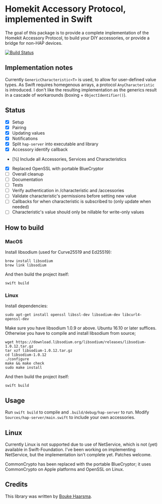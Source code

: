 Homekit Accessory Protocol, implemented in Swift
================================================

The goal of this package is to provide a complete implementation of the Homekit Accessory Protocol, to build your DIY accessories, or provide a bridge for non-HAP devices.

[![Build Status](https://travis-ci.org/Bouke/HAP.svg?branch=master)](https://travis-ci.org/Bouke/HAP)

## Implementation notes

Currently ``GenericCharacteristic<T>`` is used, to allow for user-defined value types. As Swift requires homegenous arrays, a protocol ``AnyCharacteristic`` is introduced. I don't like the resulting implementation as the generics result in a cascade of workarounds (boxing + ``ObjectIdentifier()``).

## Status

* [x] Setup
* [x] Pairing
* [x] Updating values
* [x] Notifications
* [x] Split ``hap-server`` into executable and library
* [x] Accessory identify callback
* [½] Include all Accessories, Services and Characteristics
* [x] Replaced OpenSSL with portable BlueCryptor
* [ ] Overall cleanup
* [ ] Documentation
* [ ] Tests
* [ ] Verify authentication in /characteristic and /accessories
* [ ] Validate characteristic's permissions before setting new value
* [ ] Callbacks for when characteristic is subscribed to (only update when needed)
* [ ] Characteristic's value should only be nillable for write-only values

## How to build

### MacOS

Install libsodium (used for Curve25519 and Ed25519):

    brew install libsodium
    brew link libsodium

And then build the project itself:

    swift build

### Linux

Install dependencies:

    sudo apt-get install openssl libssl-dev libsodium-dev libcurl4-openssl-dev

Make sure you have libsodium 1.0.9 or above. Ubuntu 16.10 or later suffices.
Otherwise you have to compile and install libsodium from source;

    wget https://download.libsodium.org/libsodium/releases/libsodium-1.0.12.tar.gz
    tar xzf libsodium-1.0.12.tar.gz
    cd libsodium-1.0.12
    ./configure
    make && make check
    sudo make install

And then build the project itself:

    swift build

## Usage

Run ``swift build`` to compile and ``.build/debug/hap-server`` to run. Modify ``Sources/hap-server/main.swift`` to include your own accessories.

## Linux

Currently Linux is not supported due to use of NetService, which is not (yet) available in Swift-Foundation. I've been working on implementing NetService, but the implementation isn't complete yet. Patches welcome.

CommonCrypto has been replaced with the portable BlueCryptor; it uses CommonCrypto on Apple platforms and OpenSSL on Linux. 

## Credits

This library was written by [Bouke Haarsma](https://twitter.com/BoukeHaarsma).
